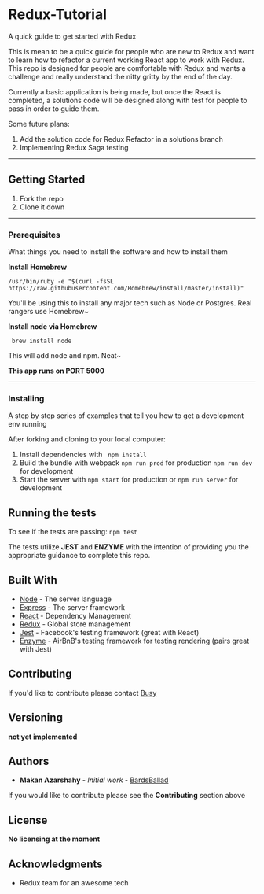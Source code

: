 # Redux-Tutorial
A quick guide to get started with Redux

This is mean to be a quick guide for people who are new to Redux and want to learn how to refactor a current working React app to work with Redux. This repo is designed for people are comfortable with Redux and wants a challenge and really understand the nitty gritty by the end of the day.

Currently a basic application is being made, but once the React is completed, a solutions code will be designed along with test for people to pass in order to guide them.

Some future plans:
1. Add the solution code for Redux Refactor in a solutions branch
2. Implementing Redux Saga testing

---

## Getting Started

1. Fork the repo
2. Clone it down

---

### Prerequisites

What things you need to install the software and how to install them

**Install Homebrew**

``` /usr/bin/ruby -e "$(curl -fsSL https://raw.githubusercontent.com/Homebrew/install/master/install)" ```

You'll be using this to install any major tech such as Node or Postgres. Real rangers use Homebrew~

**Install node via Homebrew**

``` brew install node```

This will add node and npm. Neat~

**This app runs on PORT 5000**

---

### Installing

A step by step series of examples that tell you how to get a development env running

After forking and cloning to your local computer:

1. Install dependencies with ``` npm install```
2. Build the bundle with webpack ```npm run prod``` for production ```npm run dev``` for development
3. Start the server with ```npm start``` for production or ```npm run server``` for development


## Running the tests

To see if the tests are passing:
``` npm test ```

The tests utilize **JEST** and **ENZYME** with the intention of providing you the appropriate guidance to complete this repo.


## Built With

* [Node](http://www.nodejs.org) - The server language
* [Express](https://www.expressjs.com) - The server framework
* [React](https://www.reactjs.org/) - Dependency Management
* [Redux](https://redux.js.org) - Global store management
* [Jest](https://jestjs.io) - Facebook's testing framework (great with React)
* [Enzyme](https://airbnb.io/enzyme/) - AirBnB's testing framework for testing rendering (pairs great with Jest)

## Contributing

If you'd like to contribute please contact [Busy](oro1919@gmail.com)

## Versioning

**not yet implemented**

## Authors

* **Makan Azarshahy** - *Initial work* - [BardsBallad](https://github.com/Busyreadingsomething)

If you would like to contribute please see the **Contributing** section above

## License

**No licensing at the moment**

## Acknowledgments

* Redux team for an awesome tech